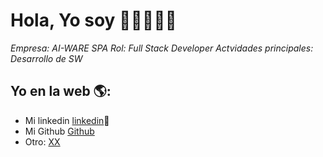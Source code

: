 # Hola, Yo soy <Marco Michea>  👋👨‍💻👩‍💻

*Empresa: AI-WARE SPA*
*Rol: Full Stack Developer*
*Actvidades principales: Desarrollo de SW*


## Yo en la web 🌎:
- Mi linkedin <a href="https://www.linkedin.com/in/marco-michea-vega-44408787">linkedin</a>💼
- Mi Github <a href="https://github.com/mmicheav">Github</a>
- Otro: <a href="<>"> XX</a>